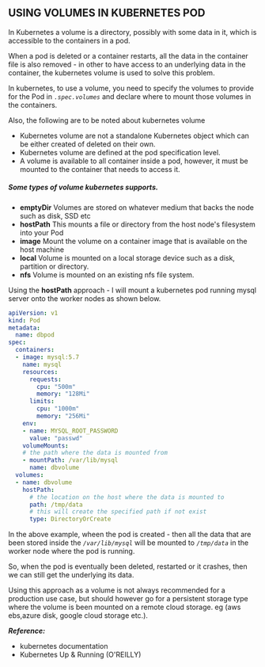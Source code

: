 ## USING VOLUMES IN KUBERNETES POD

In Kubernetes a volume is a directory, possibly with some data in it, which is accessible to the containers in a pod.

When a pod is deleted or a container restarts, all the data in the container file is also removed - in other to have access to an underlying data in the container, the kubernetes volume is used to solve this problem.

In kubernetes, to use a volume, you need to specify the volumes to provide for the Pod in *`.spec.volumes`* and declare where to mount those volumes in the containers.

Also, the following are to be noted about kubernetes volume
* Kubernetes volume are not a standalone Kubernetes object which can be either created of deleted on their own.
* Kubernetes volume are defined at the pod specification level.
* A volume is available to all container inside a pod, however, it must be mounted to the container that needs to access it.

##### Some types of volume kubernetes supports.
* **emptyDir** Volumes are stored on whatever medium that backs the node such as disk, SSD etc
* **hostPath** This mounts a file or directory from the host node's filesystem into your Pod
* **image** Mount the volume on a container image that is available on the host machine
* **local** Volume is mounted on a local storage device such as a disk, partition or directory.
* **nfs** Volume is mounted on an existing nfs file system.  

Using the **hostPath** approach - I will mount a kubernetes pod running mysql server onto the worker nodes as shown 
below.

```yml
apiVersion: v1
kind: Pod
metadata:
  name: dbpod
spec:
  containers:
  - image: mysql:5.7
    name: mysql
    resources:
      requests:
        cpu: "500m"
        memory: "128Mi"
      limits:
        cpu: "1000m"
        memory: "256Mi"
    env:
    - name: MYSQL_ROOT_PASSWORD
      value: "passwd"
    volumeMounts:
    # the path where the data is mounted from
    - mountPath: /var/lib/mysql
      name: dbvolume
  volumes:
  - name: dbvolume
    hostPath:
      # the location on the host where the data is mounted to
      path: /tmp/data
      # this will create the specified path if not exist
      type: DirectoryOrCreate
```

In the above example, wheen the pod is created - then all the data that are been stored inside 
the *`/var/lib/mysql`* will be mounted to *`/tmp/data`* in the worker node where the pod is running.

So, when the pod is eventually been deleted, restarted or it crashes, then we can still get the underlying 
its data.

Using this approach as a volume is not always recommended for a production use case, but should 
however go for a persistent storage type where the volume is been mounted on a remote cloud storage. 
eg (aws ebs,azure disk, google cloud storage etc.).


**_Reference:_**

- kubernetes documentation
- Kubernetes Up & Running (O'REILLY)
